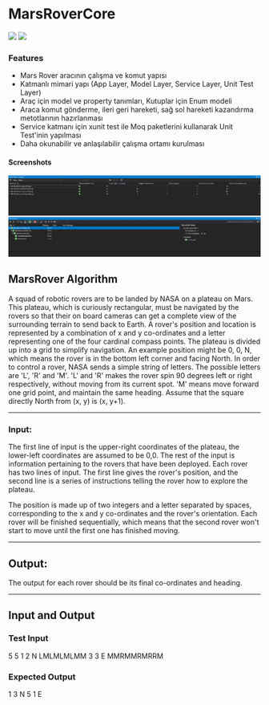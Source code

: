 # MarsRoverCore

![](https://media-exp3.licdn.com/dms/image/C4E1BAQHntyWAKaZYHg/company-background_10000/0/1570181880863?e=2159024400&v=beta&t=gBx6a6rRozu5RCjYwwb8JiS5TT53Yja7JTEEEWfBfeI)
![](https://images.hepsiburada.net/banners/s/0/163-37/imageUrl2084_20210507113020.png)

### Features
- Mars Rover aracının çalışma ve komut yapısı
- Katmanlı mimari yapı (App Layer, Model Layer, Service Layer, Unit Test Layer)
- Araç için model ve property tanımları, Kutuplar için Enum modeli
- Araca komut gönderme, ileri geri hareketi, sağ sol hareketi kazandırma metotlarının hazırlanması
- Service katmanı için xunit test ile Moq paketlerini kullanarak Unit Test'inin yapılması
- Daha okunabilir ve anlaşılabilir çalışma ortamı kurulması

#### Screenshots

![](https://raw.githubusercontent.com/metintaslik/MarsRoverCore/main/images/Code%20Metrics%20Readability.png)
![](https://raw.githubusercontent.com/metintaslik/MarsRoverCore/main/images/Unit%20Test%20Results.png)

## MarsRover Algorithm

A squad of robotic rovers are to be landed by NASA on a plateau on Mars. This plateau, which is
curiously rectangular, must be navigated by the rovers so that their on board cameras can get a
complete view of the surrounding terrain to send back to Earth.
A rover's position and location is represented by a combination of x and y co-ordinates and a letter
representing one of the four cardinal compass points. The plateau is divided up into a grid to
simplify navigation. An example position might be 0, 0, N, which means the rover is in the bottom
left corner and facing North.
In order to control a rover, NASA sends a simple string of letters. The possible letters are 'L', 'R' and
'M'. 'L' and 'R' makes the rover spin 90 degrees left or right respectively, without moving from its
current spot. 'M' means move forward one grid point, and maintain the same heading.
Assume that the square directly North from (x, y) is (x, y+1).
***
### Input:
The first line of input is the upper-right coordinates of the plateau, the lower-left coordinates are
assumed to be 0,0.
The rest of the input is information pertaining to the rovers that have been deployed. Each rover
has two lines of input. The first line gives the rover's position, and the second line is a series of
instructions telling the rover how to explore the plateau.

The position is made up of two integers and a letter separated by spaces, corresponding to the x
and y co-ordinates and the rover's orientation.
Each rover will be finished sequentially, which means that the second rover won't start to move
until the first one has finished moving.
***

## Output:
The output for each rover should be its final co-ordinates and heading.
***
## Input and Output
### Test Input
5 5
1 2 N
LMLMLMLMM
3 3 E
MMRMMRMRRM
### Expected Output
1 3 N
5 1 E

